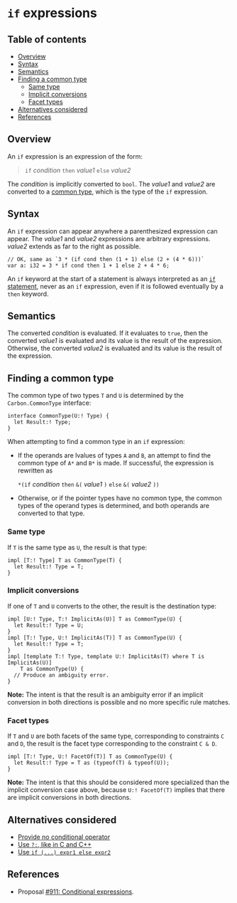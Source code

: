 # `if` expressions

<!--
Part of the Carbon Language project, under the Apache License v2.0 with LLVM
Exceptions. See /LICENSE for license information.
SPDX-License-Identifier: Apache-2.0 WITH LLVM-exception
-->

<!-- toc -->

## Table of contents

-   [Overview](#overview)
-   [Syntax](#syntax)
-   [Semantics](#semantics)
-   [Finding a common type](#finding-a-common-type)
    -   [Same type](#same-type)
    -   [Implicit conversions](#implicit-conversions)
    -   [Facet types](#facet-types)
-   [Alternatives considered](#alternatives-considered)
-   [References](#references)

<!-- tocstop -->

## Overview

An `if` expression is an expression of the form:

> `if` _condition_ `then` _value1_ `else` _value2_

The _condition_ is implicitly converted to `bool`. The _value1_ and _value2_ are
converted to a [common type](#finding-a-common-type), which is the type of the
`if` expression.

## Syntax

An `if` expression can appear anywhere a parenthesized expression can appear.
The _value1_ and _value2_ expressions are arbitrary expressions. _value2_
extends as far to the right as possible.

```
// OK, same as `3 * (if cond then (1 + 1) else (2 + (4 * 6)))`
var a: i32 = 3 * if cond then 1 + 1 else 2 + 4 * 6;
```

An `if` keyword at the start of a statement is always interpreted as an
[`if` statement](/docs/design/control_flow/conditionals.md), never as an `if`
expression, even if it is followed eventually by a `then` keyword.

## Semantics

The converted _condition_ is evaluated. If it evaluates to `true`, then the
converted _value1_ is evaluated and its value is the result of the expression.
Otherwise, the converted _value2_ is evaluated and its value is the result of
the expression.

## Finding a common type

The common type of two types `T` and `U` is determined by the
`Carbon.CommonType` interface:

```
interface CommonType(U:! Type) {
  let Result:! Type;
}
```

When attempting to find a common type in an `if` expression:

-   If the operands are lvalues of types `A` and `B`, an attempt to find the
    common type of `A*` and `B*` is made. If successful, the expression is
    rewritten as

    `*(if` _condition_ `then` `&(` _value1_ `)` `else` `&(` _value2_ `))`

-   Otherwise, or if the pointer types have no common type, the common types of
    the operand types is determined, and both operands are converted to that
    type.

### Same type

If `T` is the same type as `U`, the result is that type:

```
impl [T:! Type] T as CommonType(T) {
  let Result:! Type = T;
}
```

### Implicit conversions

If one of `T` and `U` converts to the other, the result is the destination type:

```
impl [U:! Type, T:! ImplicitAs(U)] T as CommonType(U) {
  let Result:! Type = U;
}
impl [T:! Type, U:! ImplicitAs(T)] T as CommonType(U) {
  let Result:! Type = T;
}
impl [template T:! Type, template U:! ImplicitAs(T) where T is ImplicitAs(U)]
    T as CommonType(U) {
  // Produce an ambiguity error.
}
```

**Note:** The intent is that the result is an ambiguity error if an implicit
conversion in both directions is possible and no more specific rule matches.

### Facet types

If `T` and `U` are both facets of the same type, corresponding to constraints
`C` and `D`, the result is the facet type corresponding to the constraint
`C & D`.

```
impl [T:! Type, U:! FacetOf(T)] T as CommonType(U) {
  let Result:! Type = T as (typeof(T) & typeof(U));
}
```

**Note:** The intent is that this should be considered more specialized than the
implicit conversion case above, because `U:! FacetOf(T)` implies that there are
implicit conversions in both directions.

## Alternatives considered

-   [Provide no conditional operator](/proposals/p0911.md#no-conditional-operator)
-   [Use `?:`, like in C and C++](/proposals/p0911.md#use-c-syntax)
-   [Use `if (...) expr1 else expr2`](/proposals/p0911.md#no-then)

## References

-   Proposal
    [#911: Conditional expressions](https://github.com/carbon-language/carbon-lang/pull/911).
